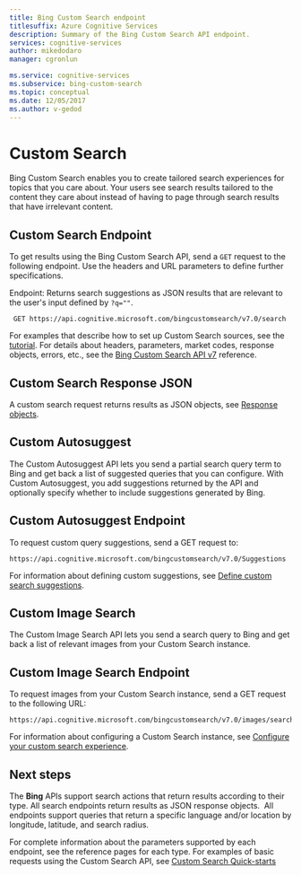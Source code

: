 ```yaml
---
title: Bing Custom Search endpoint
titlesuffix: Azure Cognitive Services
description: Summary of the Bing Custom Search API endpoint.
services: cognitive-services
author: mikedodaro
manager: cgronlun

ms.service: cognitive-services
ms.subservice: bing-custom-search
ms.topic: conceptual
ms.date: 12/05/2017
ms.author: v-gedod
---
```


# Custom Search
Bing Custom Search enables you to create tailored search experiences for topics that you care about. Your users see search results tailored to the content they care about instead of having to page through search results that have irrelevant content.

## Custom Search Endpoint
To get results using the Bing Custom Search API, send a `GET` request to the following endpoint. Use the headers and URL parameters to define further specifications.

Endpoint: Returns search suggestions as JSON results that are relevant to the user's input defined by `?q=""`.
```  
 GET https://api.cognitive.microsoft.com/bingcustomsearch/v7.0/search  
```

For examples that describe how to set up Custom Search sources, see the [tutorial](https://docs.microsoft.com/azure/cognitive-services/bing-custom-search/tutorials/custom-search-web-page). For details about headers, parameters, market codes, response objects, errors, etc., see the [Bing Custom Search API v7](https://docs.microsoft.com/rest/api/cognitiveservices/bing-custom-search-api-v7-reference) reference.

## Custom Search Response JSON
A custom search request returns results as JSON objects, see [Response objects](https://docs.microsoft.com/rest/api/cognitiveservices/bing-custom-search-api-v7-reference#response-objects). 

## Custom Autosuggest
The Custom Autosuggest API lets you send a partial search query term to Bing and get back a list of suggested queries that you can configure. With Custom Autosuggest, you add suggestions returned by the API and optionally specify whether to include suggestions generated by Bing.

## Custom Autosuggest Endpoint
To request custom query suggestions, send a GET request to:

```
https://api.cognitive.microsoft.com/bingcustomsearch/v7.0/Suggestions
```  

For information about defining custom suggestions, see [Define custom search suggestions](define-custom-suggestions.md).

## Custom Image Search
The Custom Image Search API lets you send a search query to Bing and get back a list of relevant images from your Custom Search instance.

## Custom Image Search Endpoint
To request images from your Custom Search instance, send a GET request to the following URL:

```
https://api.cognitive.microsoft.com/bingcustomsearch/v7.0/images/search
```

For information about configuring a Custom Search instance, see [Configure your custom search experience](https://docs.microsoft.com/azure/cognitive-services/bing-custom-search/define-your-custom-view).

## Next steps
The **Bing** APIs support search actions that return results according to their type. All search endpoints return results as JSON response objects.  All endpoints support queries that return a specific language and/or location by longitude, latitude, and search radius.

For complete information about the parameters supported by each endpoint, see the reference pages for each type.
For examples of basic requests using the Custom Search API, see [Custom Search Quick-starts](https://docs.microsoft.com/azure/cognitive-services/bing-custom-search/)
